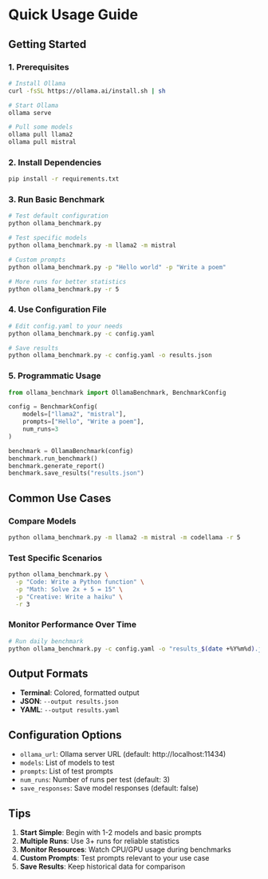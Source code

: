 # Quick Usage Guide

## Getting Started

### 1. Prerequisites
```bash
# Install Ollama
curl -fsSL https://ollama.ai/install.sh | sh

# Start Ollama
ollama serve

# Pull some models
ollama pull llama2
ollama pull mistral
```

### 2. Install Dependencies
```bash
pip install -r requirements.txt
```

### 3. Run Basic Benchmark
```bash
# Test default configuration
python ollama_benchmark.py

# Test specific models
python ollama_benchmark.py -m llama2 -m mistral

# Custom prompts
python ollama_benchmark.py -p "Hello world" -p "Write a poem"

# More runs for better statistics
python ollama_benchmark.py -r 5
```

### 4. Use Configuration File
```bash
# Edit config.yaml to your needs
python ollama_benchmark.py -c config.yaml

# Save results
python ollama_benchmark.py -c config.yaml -o results.json
```

### 5. Programmatic Usage
```python
from ollama_benchmark import OllamaBenchmark, BenchmarkConfig

config = BenchmarkConfig(
    models=["llama2", "mistral"],
    prompts=["Hello", "Write a poem"],
    num_runs=3
)

benchmark = OllamaBenchmark(config)
benchmark.run_benchmark()
benchmark.generate_report()
benchmark.save_results("results.json")
```

## Common Use Cases

### Compare Models
```bash
python ollama_benchmark.py -m llama2 -m mistral -m codellama -r 5
```

### Test Specific Scenarios
```bash
python ollama_benchmark.py \
  -p "Code: Write a Python function" \
  -p "Math: Solve 2x + 5 = 15" \
  -p "Creative: Write a haiku" \
  -r 3
```

### Monitor Performance Over Time
```bash
# Run daily benchmark
python ollama_benchmark.py -c config.yaml -o "results_$(date +%Y%m%d).json"
```

## Output Formats

- **Terminal**: Colored, formatted output
- **JSON**: `--output results.json`
- **YAML**: `--output results.yaml`

## Configuration Options

- `ollama_url`: Ollama server URL (default: http://localhost:11434)
- `models`: List of models to test
- `prompts`: List of test prompts
- `num_runs`: Number of runs per test (default: 3)
- `save_responses`: Save model responses (default: false)

## Tips

1. **Start Simple**: Begin with 1-2 models and basic prompts
2. **Multiple Runs**: Use 3+ runs for reliable statistics
3. **Monitor Resources**: Watch CPU/GPU usage during benchmarks
4. **Custom Prompts**: Test prompts relevant to your use case
5. **Save Results**: Keep historical data for comparison